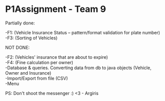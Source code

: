 # P1Assignment - Team 9

Partially done:

-F1: (Vehicle Insurance Status – pattern/format validation for plate number) <br />
-F3: (Sorting of Vehicles) <br />

NOT DONE:

-F2: (Vehicles' insurance that are about to expire) <br />
-F4: (Fine calculation per owner) <br />
-Database & queries. Converting data from db to java objects (Vehicle, Owner and Insurance) <br />
-Import/Export from file (CSV) <br />
-Menu <br />

PS: Don't shoot the messenger :) <3 - Argiris
